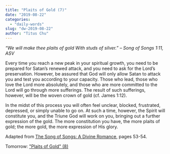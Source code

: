 ```yaml
---
title: "Plaits of Gold (7)"
date: "2019-08-22"
categories: 
  - "daily-words"
slug: "dw-2019-08-22"
author: "Titus Chu"
---
```


_“We will make thee plaits of gold With studs of silver.” – Song of Songs 1:11, ASV_

Every time you reach a new peak in your spiritual growth, you need to be prepared for Satan’s renewed attack, and you need to ask for the Lord’s preservation. However, be assured that God will only allow Satan to attack you and test you according to your capacity. Those who lead, those who love the Lord more absolutely, and those who are more committed to the Lord will go through more sufferings. The result of such sufferings, however, will be the woven crown of gold (cf. James 1:12).

In the midst of this process you will often feel unclear, blocked, frustrated, depressed, or simply unable to go on. At such a time, however, the Spirit will constitute you, and the Triune God will work on you, bringing out a further expression of the gold. The more constitution you have, the more plaits of gold; the more gold, the more expression of His glory.

Adapted from [The Song of Songs: A Divine Romance](/song-of-songs-dr), pages 53-54.

Tomorrow: ["Plaits of Gold" (8)](/dw-2019-08-23)
